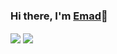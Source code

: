 ### Hi there, I'm <a href ="https://github.com/rzr1r">Emad</a>👋

 <div>
 <a href = "https://github.com/emadram"><img align="center" src= "https://github-readme-stats.vercel.app/api?username=emadram&show_icons=true&line_height=30&theme=tokyonight"></a>
 <a href = "https://github.com/emadram"><img align="center" src= "https://github-readme-stats-anuraghazra1.vercel.app/api/top-langs/?username=emadram&layout=compact&theme=tokyonight"></a>
 </div>

